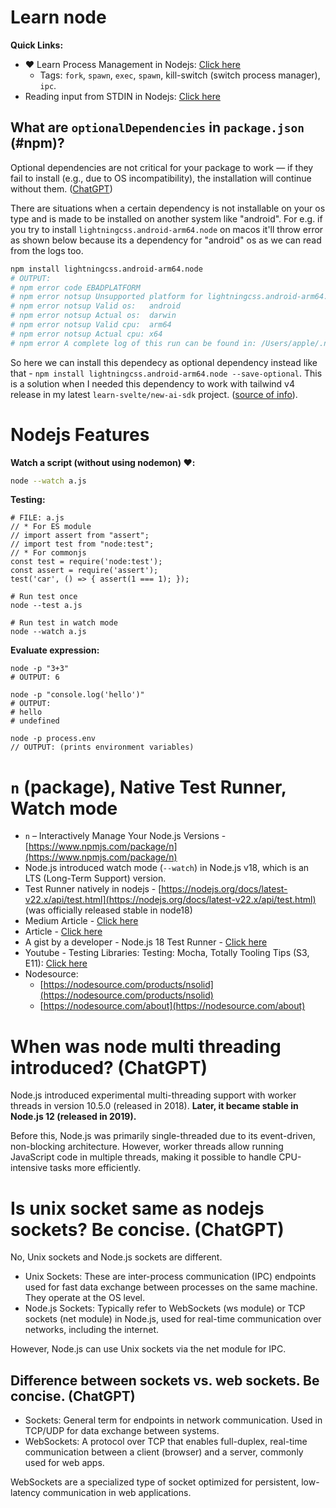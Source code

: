 # Learn node

**Quick Links:**

- ❤️ Learn Process Management in Nodejs: [Click here](./process-management/README.md)
  - Tags: `fork`, `spawn`, `exec`, `spawn`, kill-switch (switch process manager), `ipc`.
- Reading input from STDIN in Nodejs: [Click here](./read-input-from-stdin)

## What are `optionalDependencies` in `package.json` (#npm)?

Optional dependencies are not critical for your package to work — if they fail to install (e.g., due to OS incompatibility), the installation will continue without them. ([ChatGPT](https://chatgpt.com/c/68078ac5-a998-8007-b64e-d9651932e858))

There are situations when a certain dependency is not installable on your os type and is made to be installed on another system like "android". For e.g. if you try to install `lightningcss.android-arm64.node` on macos it'll throw error as shown below because its a dependency for "android" os as we can read from the logs too.

```bash
npm install lightningcss.android-arm64.node
# OUTPUT:
# npm error code EBADPLATFORM
# npm error notsup Unsupported platform for lightningcss.android-arm64.node@1.29.3-alpha.2: wanted {"os":"android","cpu":"arm64"} (current: {"os":"darwin","cpu":"x64"})
# npm error notsup Valid os:   android
# npm error notsup Actual os:  darwin
# npm error notsup Valid cpu:  arm64
# npm error notsup Actual cpu: x64
# npm error A complete log of this run can be found in: /Users/apple/.npm/_logs/2025-04-22T14_25_45_881Z-debug-0.log
```

So here we can install this dependecy as optional dependency instead like that - `npm install lightningcss.android-arm64.node --save-optional`. This is a solution when I needed this dependency to work with tailwind v4 release in my latest `learn-svelte/new-ai-sdk` project. ([source of info](https://github.com/tailwindlabs/tailwindcss/discussions/15999#discussioncomment-12909555)).

# Nodejs Features

**Watch a script (without using nodemon) ❤️:**

```bash
node --watch a.js
```

**Testing:**

```
# FILE: a.js
// * For ES module
// import assert from "assert";
// import test from "node:test";
// * For commonjs
const test = require('node:test');
const assert = require('assert');
test('car', () => { assert(1 === 1); });

# Run test once
node --test a.js

# Run test in watch mode
node --watch a.js
```

**Evaluate expression:**

```
node -p "3+3"
# OUTPUT: 6

node -p "console.log('hello')"
# OUTPUT:
# hello
# undefined

node -p process.env
// OUTPUT: (prints environment variables)
```

# `n` (package), Native Test Runner, Watch mode

- `n` – Interactively Manage Your Node.js Versions - [https://www.npmjs.com/package/n](https://www.npmjs.com/package/n)
- Node.js introduced watch mode (`--watch`) in Node.js v18, which is an LTS (Long-Term Support) version.
- Test Runner natively in nodejs - [https://nodejs.org/docs/latest-v22.x/api/test.html](https://nodejs.org/docs/latest-v22.x/api/test.html)
  (was officially released stable in node18)
- Medium Article - [Click here](https://threkk.medium.com/i-tested-the-node-js-test-runner-so-you-dont-have-to-958b11db46ef)
- Article - [Click here](https://nodesource.com/blog/11-features-nodeJS-18-to-try)
- A gist by a developer - Node.js 18 Test Runner - [Click here](https://gist.github.com/subfuzion/11013a8435c9de5302430fd44c3f76a7#6-running-a-subset-of-tests)
- Youtube - Testing Libraries: Testing: Mocha, Totally Tooling Tips (S3, E11): [Click here](https://www.youtube.com/watch?v=L48AjLVgXS4)
- Nodesource:
  - [https://nodesource.com/products/nsolid](https://nodesource.com/products/nsolid)
  - [https://nodesource.com/about](https://nodesource.com/about)

# When was node multi threading introduced? (ChatGPT)

Node.js introduced experimental multi-threading support with worker threads in version 10.5.0 (released in 2018). **Later, it became stable in Node.js 12 (released in 2019).**

Before this, Node.js was primarily single-threaded due to its event-driven, non-blocking architecture. However, worker threads allow running JavaScript code in multiple threads, making it possible to handle CPU-intensive tasks more efficiently.

# Is unix socket same as nodejs sockets? Be concise. (ChatGPT)

No, Unix sockets and Node.js sockets are different.

- Unix Sockets: These are inter-process communication (IPC) endpoints used for fast data exchange between processes on the same machine. They operate at the OS level.
- Node.js Sockets: Typically refer to WebSockets (ws module) or TCP sockets (net module) in Node.js, used for real-time communication over networks, including the internet.

However, Node.js can use Unix sockets via the net module for IPC.

## Difference between sockets vs. web sockets. Be concise. (ChatGPT)

- Sockets: General term for endpoints in network communication. Used in TCP/UDP for data exchange between systems.
- WebSockets: A protocol over TCP that enables full-duplex, real-time communication between a client (browser) and a server, commonly used for web apps.

WebSockets are a specialized type of socket optimized for persistent, low-latency communication in web applications.
